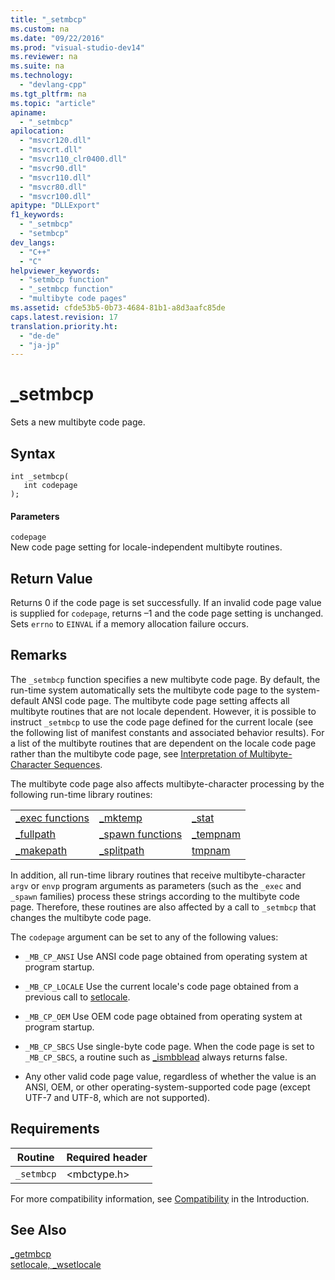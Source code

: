 ```yaml
---
title: "_setmbcp"
ms.custom: na
ms.date: "09/22/2016"
ms.prod: "visual-studio-dev14"
ms.reviewer: na
ms.suite: na
ms.technology: 
  - "devlang-cpp"
ms.tgt_pltfrm: na
ms.topic: "article"
apiname: 
  - "_setmbcp"
apilocation: 
  - "msvcr120.dll"
  - "msvcrt.dll"
  - "msvcr110_clr0400.dll"
  - "msvcr90.dll"
  - "msvcr110.dll"
  - "msvcr80.dll"
  - "msvcr100.dll"
apitype: "DLLExport"
f1_keywords: 
  - "_setmbcp"
  - "setmbcp"
dev_langs: 
  - "C++"
  - "C"
helpviewer_keywords: 
  - "setmbcp function"
  - "_setmbcp function"
  - "multibyte code pages"
ms.assetid: cfde53b5-0b73-4684-81b1-a8d3aafc85de
caps.latest.revision: 17
translation.priority.ht: 
  - "de-de"
  - "ja-jp"
---
```

# _setmbcp
Sets a new multibyte code page.  
  
## Syntax  
  
```  
int _setmbcp(  
   int codepage   
);  
```  
  
#### Parameters  
 `codepage`  
 New code page setting for locale-independent multibyte routines.  
  
## Return Value  
 Returns 0 if the code page is set successfully. If an invalid code page value is supplied for `codepage`, returns –1 and the code page setting is unchanged. Sets `errno` to `EINVAL` if a memory allocation failure occurs.  
  
## Remarks  
 The `_setmbcp` function specifies a new multibyte code page. By default, the run-time system automatically sets the multibyte code page to the system-default ANSI code page. The multibyte code page setting affects all multibyte routines that are not locale dependent. However, it is possible to instruct `_setmbcp` to use the code page defined for the current locale (see the following list of manifest constants and associated behavior results). For a list of the multibyte routines that are dependent on the locale code page rather than the multibyte code page, see [Interpretation of Multibyte-Character Sequences](../vs140/interpretation-of-multibyte-character-sequences.md).  
  
 The multibyte code page also affects multibyte-character processing by the following run-time library routines:  
  
||||  
|-|-|-|  
|[_exec functions](../vs140/_exec--_wexec-functions.md)|[_mktemp](../vs140/_mktemp--_wmktemp.md)|[_stat](../vs140/99a75ae6-ff26-47ad-af70-5ea7e17226a5.md)|  
|[_fullpath](../vs140/_fullpath--_wfullpath.md)|[_spawn functions](../vs140/_spawn--_wspawn-functions.md)|[_tempnam](../vs140/_tempnam--_wtempnam--tmpnam--_wtmpnam.md)|  
|[_makepath](../vs140/_makepath--_wmakepath.md)|[_splitpath](../vs140/_splitpath--_wsplitpath.md)|[tmpnam](../vs140/_tempnam--_wtempnam--tmpnam--_wtmpnam.md)|  
  
 In addition, all run-time library routines that receive multibyte-character `argv` or `envp` program arguments as parameters (such as the `_exec` and `_spawn` families) process these strings according to the multibyte code page. Therefore, these routines are also affected by a call to `_setmbcp` that changes the multibyte code page.  
  
 The `codepage` argument can be set to any of the following values:  
  
-   `_MB_CP_ANSI` Use ANSI code page obtained from operating system at program startup.  
  
-   `_MB_CP_LOCALE` Use the current locale's code page obtained from a previous call to [setlocale](../vs140/setlocale--_wsetlocale.md).  
  
-   `_MB_CP_OEM` Use OEM code page obtained from operating system at program startup.  
  
-   `_MB_CP_SBCS` Use single-byte code page. When the code page is set to `_MB_CP_SBCS`, a routine such as [_ismbblead](../vs140/_ismbblead--_ismbblead_l.md) always returns false.  
  
-   Any other valid code page value, regardless of whether the value is an ANSI, OEM, or other operating-system-supported code page (except UTF-7 and UTF-8, which are not supported).  
  
## Requirements  
  
|Routine|Required header|  
|-------------|---------------------|  
|`_setmbcp`|\<mbctype.h>|  
  
 For more compatibility information, see [Compatibility](../vs140/compatibility.md) in the Introduction.  
  
## See Also  
 [_getmbcp](../vs140/_getmbcp.md)   
 [setlocale, _wsetlocale](../vs140/setlocale--_wsetlocale.md)